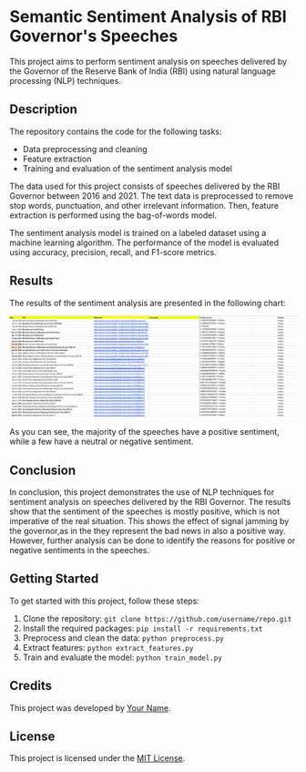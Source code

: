 # Semantic Sentiment Analysis of RBI Governor's Speeches

This project aims to perform sentiment analysis on speeches delivered by the Governor of the Reserve Bank of India (RBI) using natural language processing (NLP) techniques.

## Description

The repository contains the code for the following tasks:

* Data preprocessing and cleaning
* Feature extraction
* Training and evaluation of the sentiment analysis model

The data used for this project consists of speeches delivered by the RBI Governor between 2016 and 2021. The text data is preprocessed to remove stop words, punctuation, and other irrelevant information. Then, feature extraction is performed using the bag-of-words model.

The sentiment analysis model is trained on a labeled dataset using a machine learning algorithm. The performance of the model is evaluated using accuracy, precision, recall, and F1-score metrics.

## Results

The results of the sentiment analysis are presented in the following chart:

![Sentiment Analysis Results](./src/1.png)

As you can see, the majority of the speeches have a positive sentiment, while a few have a neutral or negative sentiment.

## Conclusion

In conclusion, this project demonstrates the use of NLP techniques for sentiment analysis on speeches delivered by the RBI Governor. The results show that the sentiment of the speeches is mostly positive, which is not imperative of the real situation. This shows the effect of signal jamming by the governor,as in the they represent the bad news in also a positive way. However, further analysis can be done to identify the reasons for positive or negative sentiments in the speeches.

## Getting Started

To get started with this project, follow these steps:

1. Clone the repository: `git clone https://github.com/username/repo.git`
2. Install the required packages: `pip install -r requirements.txt`
3. Preprocess and clean the data: `python preprocess.py`
4. Extract features: `python extract_features.py`
5. Train and evaluate the model: `python train_model.py`

## Credits

This project was developed by [Your Name](https://github.com/username).

## License

This project is licensed under the [MIT License](https://opensource.org/licenses/MIT).
